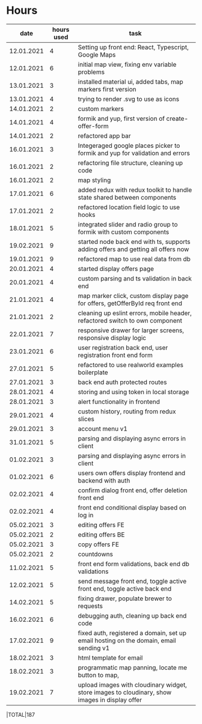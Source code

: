 # Hours

|    date  | hours used | task                                     |
|----------|------------|------------------------------------------|
|12.01.2021|4| Setting up front end: React, Typescript, Google Maps |
|12.01.2021|6| initial map view, fixing env variable problems
|13.01.2021|3| installed material ui, added tabs, map markers first version
|13.01.2021|4| trying to render .svg to use as icons
|14.01.2021|2| custom markers
|14.01.2021|4| formik and yup, first version of create-offer-form
|14.01.2021|2| refactored app bar
|16.01.2021|3| Integeraged google places picker to formik and yup for validation and errors
|16.01.2021|2| refactoring file structure, cleaning up code
|16.01.2021|2| map styling
|17.01.2021|6| added redux with redux toolkit to handle state shared between components
|17.01.2021|2| refactored location field logic to use hooks
|18.01.2021|5| integrated slider and radio group to formik with custom components
|19.02.2021|9| started node back end with ts, supports adding offers and getting all offers now
|19.01.2021|9| refactored map to use real data from db
|20.01.2021|4| started display offers page
|20.01.2021|4| custom parsing and ts validation in back end
|21.01.2021|4| map marker click, custom display page for offers, getOfferById req front end
|21.01.2021|2| cleaning up eslint errors, mobile header, refactored switch to own component
|22.01.2021|7| responsive drawer for larger screens, responsive display logic
|23.01.2021|6| user registration back end, user registration front end form
|27.01.2021|5| refactored to use realworld examples boilerplate
|27.01.2021|3| back end auth protected routes
|28.01.2021|4| storing and using token in local storage
|28.01.2021|3| alert functionality in frontend
|29.01.2021|4| custom history, routing from redux slices
|29.01.2021|3| account menu v1
|31.01.2021|5| parsing and displaying async errors in client
|01.02.2021|3| parsing and displaying async errors in client
|01.02.2021|6| users own offers display frontend and backend with auth
|02.02.2021|4| confirm dialog front end, offer deletion front end
|02.02.2021|4| front end conditional display based on log in
|05.02.2021|3| editing offers FE
|05.02.2021|2| editing offers BE
|05.02.2021|3| copy offers FE
|05.02.2021|2| countdowns
|11.02.2021|5| front end form validations, back end db validations
|12.02.2021|5| send message front end, toggle active front end, toggle active back end
|14.02.2021|5| fixing drawer, populate brewer to requests
|16.02.2021|6| debugging auth, cleaning up back end code
|17.02.2021|9| fixed auth, registered a domain, set up email hosting on the domain, email sending v1
|18.02.2021|3| html template for email
|18.02.2021|3| programmatic map panning, locate me button to map,
|19.02.2021|7| upload images with cloudinary widget, store images to cloudinary, show images in display offer



|TOTAL|187

